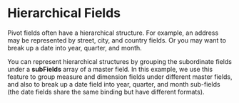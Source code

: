 Hierarchical Fields
===================

Pivot fields often have a hierarchical structure. For example, an address may be represented
by street, city, and country fields. Or you may want to break up a date into year, quarter,
and month.

You can represent hierarchical structures by grouping the subordinate fields under a **subFields**
array of a master field. In this example, we use this feature to group measure and dimension
fields under different master fields, and also to break up a date field into year, quarter,
and month sub-fields (the date fields share the same binding but have different formats).